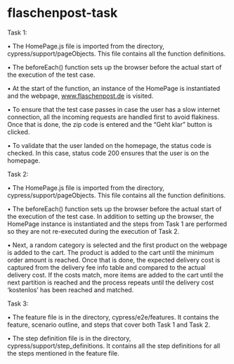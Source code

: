 # flaschenpost-task

Task 1:

• The HomePage.js file is imported from the directory, cypress/support/pageObjects. This file contains all the function definitions.

• The beforeEach() function sets up the browser before the actual start of the execution of the test case.

• At the start of the function, an instance of the HomePage is instantiated and the webpage, www.flaschenpost.de is visited.

• To ensure that the test case passes in case the user has a slow internet connection, all the incoming requests are handled first to avoid flakiness. Once that is done, the zip code is entered and the “Geht klar” button is clicked.

• To validate that the user landed on the homepage, the status code is checked. In this case, status code 200 ensures that the user is on the homepage.

Task 2:

• The HomePage.js file is imported from the directory, cypress/support/pageObjects. This file contains all the function definitions.

• The beforeEach() function sets up the browser before the actual start of the execution of the test case. In addition to setting up the browser, the HomePage instance is instantiated and the steps from Task 1 are performed so they are not re-executed during the execution of Task 2.

• Next, a random category is selected and the first product on the webpage is added to the cart. The product is added to the cart until the minimum order amount is reached. Once that is done, the expected delivery cost is captured from the delivery fee info table and compared to the actual delivery cost. If the costs match, more items are added to the cart until the next partition is reached and the process repeats until the delivery cost ‘kostenlos’ has been reached and matched.

Task 3:

• The feature file is in the directory, cypress/e2e/features. It contains the feature, scenario outline, and steps that cover both Task 1 and Task 2.

• The step definition file is in the directory, cypress/support/step_definitions. It contains all the step definitions for all the steps mentioned in the feature file.
